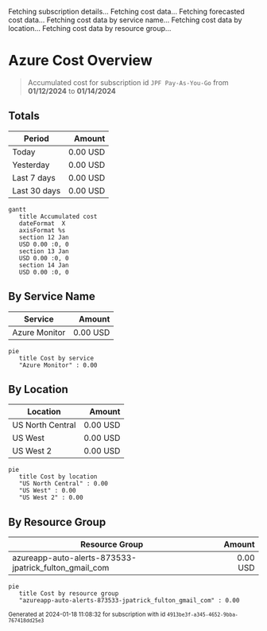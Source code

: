Fetching subscription details...
Fetching cost data...
Fetching forecasted cost data...
Fetching cost data by service name...
Fetching cost data by location...
Fetching cost data by resource group...
# Azure Cost Overview

> Accumulated cost for subscription id `JPF Pay-As-You-Go` from **01/12/2024** to **01/14/2024**

## Totals

|Period|Amount|
|---|---:|
|Today|0.00 USD|
|Yesterday|0.00 USD|
|Last 7 days|0.00 USD|
|Last 30 days|0.00 USD|

```mermaid
gantt
   title Accumulated cost
   dateFormat  X
   axisFormat %s
   section 12 Jan
   USD 0.00 :0, 0
   section 13 Jan
   USD 0.00 :0, 0
   section 14 Jan
   USD 0.00 :0, 0
```

## By Service Name

|Service|Amount|
|---|---:|
|Azure Monitor|0.00 USD|

```mermaid
pie
   title Cost by service
   "Azure Monitor" : 0.00
```

## By Location

|Location|Amount|
|---|---:|
|US North Central|0.00 USD|
|US West|0.00 USD|
|US West 2|0.00 USD|

```mermaid
pie
   title Cost by location
   "US North Central" : 0.00
   "US West" : 0.00
   "US West 2" : 0.00
```

## By Resource Group

|Resource Group|Amount|
|---|---:|
|azureapp-auto-alerts-873533-jpatrick_fulton_gmail_com|0.00 USD|

```mermaid
pie
   title Cost by resource group
   "azureapp-auto-alerts-873533-jpatrick_fulton_gmail_com" : 0.00
```

<sup>Generated at 2024-01-18 11:08:32 for subscription with id `4913be3f-a345-4652-9bba-767418dd25e3`</sup>
